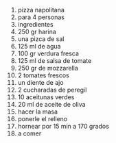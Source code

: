 1. pizza napolitana
2. para 4 personas
3. ingredientes
4. 250 gr harina
5. una pizca de sal
6. 125 ml de agua
7. 100 gr verdura fresca
8. 125 ml de salsa de tomate
9. 250 gr de mozzarella
10. 2 tomates frescos
11. un diente de ajo
12. 2 cucharadas de peregil
13. 10 aceitunas verdes
14. 20 ml de aceite de oliva
15. hacer la masa
16. ponerle el relleno
17. hornear por 15 min a 170 grados
18. a comer

